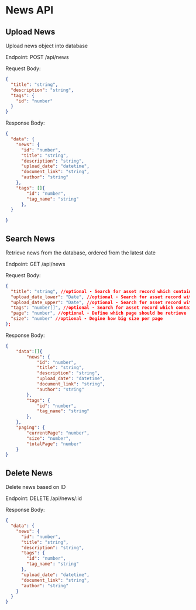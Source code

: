 # News API

## Upload News

Upload news object into database

Endpoint: POST /api/news

Request Body:

```json
{
  "title": "string",
  "description": "string",
  "tags": {
    "id": "number"
  }
}
```

Response Body:

```json
{
  "data": {
    "news": {
      "id": "number",
      "title": "string",
      "description": "string",
      "upload_date": "datetime",
      "document_link": "string",
      "author": "string"
    },
    "tags": []{
        "id": "number",
        "tag_name": "string"
      },
  }

}
```

## Search News

Retrieve news from the database, ordered from the latest date

Endpoint: GET /api/news

Request Body:

```json
{
  "title": "string", //optional - Search for asset record which contains given value in asset name
  "upload_date_lower": "Date", //optional - Search for asset record with date greater than equals given value
  "upload_date_upper": "Date", //optional - Search for asset record with date lower than equals given value
  "tags": "number[]", //optional - Search for asset record which contains given categories id
  "page": "number", //optional - Define which page should be retrieve
  "size": "number" //optional - Degine how big size per page
};
```

Response Body:

```json
{
    "data":[]{
        "news": {
            "id": "number",
            "title": "string",
            "description": "string",
            "upload_date": "datetime",
            "document_link": "string",
            "author": "string"
        },
        "tags": {
            "id": "number",
            "tag_name": "string"
        },
    },
    "paging": {
        "currentPage": "number",
        "size": "number",
        "totalPage": "number"
    }
}
```

## Delete News

Delete news based on ID

Endpoint: DELETE /api/news/:id

Response Body:

```json
{
  "data": {
    "news": {
      "id": "number",
      "title": "string",
      "description": "string",
      "tags": {
        "id": "number",
        "tag_name": "string"
      },
      "upload_date": "datetime",
      "document_link": "string",
      "author": "string"
    }
  }
}
```
